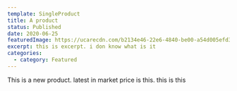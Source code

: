```yaml
---
template: SingleProduct
title: A product
status: Published
date: 2020-06-25
featuredImage: https://ucarecdn.com/b2134e46-22e6-4840-be00-a54d005efd31/
excerpt: this is excerpt. i don know what is it
categories:
  - category: Featured
---
```

This is a new product. latest in market price is this. this is this